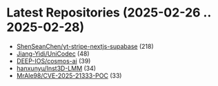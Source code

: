 # Latest Repositories (2025-02-26 .. 2025-02-28)

- [ShenSeanChen/yt-stripe-nextjs-supabase](https://github.com/ShenSeanChen/yt-stripe-nextjs-supabase) (218)
- [Jiang-Yidi/UniCodec](https://github.com/Jiang-Yidi/UniCodec) (48)
- [DEEP-IOS/cosmos-ai](https://github.com/DEEP-IOS/cosmos-ai) (39)
- [hanxunyu/Inst3D-LMM](https://github.com/hanxunyu/Inst3D-LMM) (34)
- [MrAle98/CVE-2025-21333-POC](https://github.com/MrAle98/CVE-2025-21333-POC) (33)
